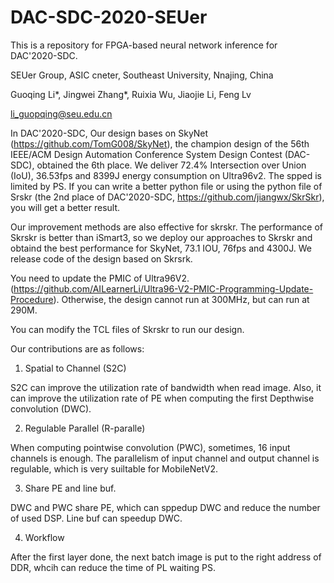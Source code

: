 # DAC-SDC-2020-SEUer


This is a repository for FPGA-based neural network inference for DAC'2020-SDC. 

SEUer Group, ASIC cneter, Southeast University, Nnajing, China

Guoqing Li*, Jingwei Zhang*, Ruixia Wu, Jiaojie Li, Feng Lv

li_guopqing@seu.edu.cn

In DAC'2020-SDC, Our design bases on SkyNet (https://github.com/TomG008/SkyNet), the champion design of the 56th IEEE/ACM Design Automation Conference System Design Contest (DAC-SDC), obtained the 6th place. We deliver 72.4% Intersection over Union (IoU), 36.53fps and 8399J energy consumption on Ultra96v2. The spped is limited by PS. If you can write a better python file or using the python file of Srskr (the 2nd place of DAC'2020-SDC, https://github.com/jiangwx/SkrSkr), you will get a better result. 

Our improvement methods are also effective for skrskr. The performance of Skrskr is better than iSmart3, so we deploy our approaches to Skrskr and obtaind the best performance for SkyNet, 73.1 IOU, 76fps and 4300J. We release code of the design based on Skrsrk.

You need to update the PMIC of Ultra96V2. (https://github.com/AILearnerLi/Ultra96-V2-PMIC-Programming-Update-Procedure). Otherwise, the design cannot run at 300MHz, but can run at 290M.

You can modify the TCL files of Skrskr to run our design.


Our contributions are as follows:

1. Spatial to Channel (S2C)

  S2C can improve the utilization rate of bandwidth when read image. Also, it can improve the utilization rate of PE when computing the first Depthwise convolution (DWC).

2. Regulable Parallel (R-paralle)

  When computing pointwise convolution (PWC), sometimes, 16 input channels is enough. The parallelism of input channel and output channel is regulable, which is very suiltable for MobileNetV2.
  
3. Share PE and line buf.

  DWC and PWC share PE, which can sppedup DWC and reduce the number of used DSP. Line buf can speedup DWC.

4. Workflow

  After the first layer done, the next batch image is put to the right address of DDR, whcih can reduce the time of PL waiting PS.
  








